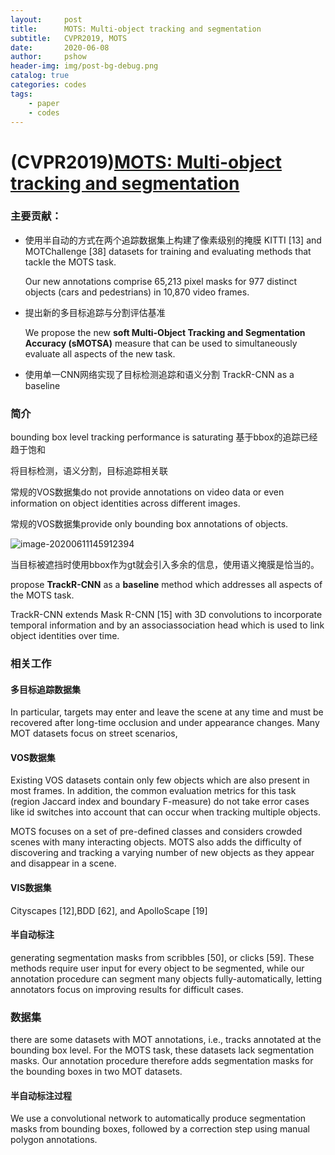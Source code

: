 ```yaml
---
layout:     post
title:      MOTS: Multi-object tracking and segmentation
subtitle:   CVPR2019, MOTS
date:       2020-06-08
author:     pshow
header-img: img/post-bg-debug.png
catalog: true
categories: codes
tags:
    - paper
    - codes
---
```

# (CVPR2019)[MOTS: Multi-object tracking and segmentation](http://openaccess.thecvf.com/content_CVPR_2019/html/Voigtlaender_MOTS_Multi-Object_Tracking_and_Segmentation_CVPR_2019_paper.html)

### 主要贡献：

- 使用半自动的方式在两个追踪数据集上构建了像素级别的掩膜 KITTI [13] and MOTChallenge [38] datasets for training and evaluating methods that tackle the MOTS task.

  Our new annotations comprise 65,213 pixel masks for 977 distinct objects (cars and pedestrians) in 10,870 video frames.

- 提出新的多目标追踪与分割评估基准

  We propose the new **soft Multi-Object Tracking and Segmentation Accuracy (sMOTSA)** measure that can be used to simultaneously evaluate all aspects of the new task.

- 使用单一CNN网络实现了目标检测追踪和语义分割 TrackR-CNN as a baseline

### 简介

bounding box level tracking performance is saturating 基于bbox的追踪已经趋于饱和

将目标检测，语义分割，目标追踪相关联

常规的VOS数据集do not provide annotations on video data or even information on object identities across different images.

常规的VOS数据集provide only bounding box annotations of objects.

![image-20200611145912394]((CVPR2019)MOTS%20Multi-object%20tracking%20and%20segmentation.assets/image-20200611145912394.png)

当目标被遮挡时使用bbox作为gt就会引入多余的信息，使用语义掩膜是恰当的。

propose **TrackR-CNN** as a **baseline** method which addresses all aspects of the MOTS task.

TrackR-CNN extends Mask R-CNN [15] with 3D convolutions to incorporate temporal information and by an associassociation head which is used to link object identities over time.

### 相关工作

#### 多目标追踪数据集

In particular, targets may enter and leave the scene at any time and must be recovered after long-time occlusion and under appearance changes. Many MOT datasets focus on street scenarios,

#### VOS数据集

Existing VOS datasets contain only few objects which are also present in most frames. In addition, the common evaluation metrics for this task (region Jaccard index and boundary F-measure) do not take error cases like id switches into account that can occur when tracking multiple objects.

MOTS focuses on a set of pre-defined classes and considers crowded scenes with many interacting objects. MOTS also adds the difficulty of discovering and tracking a varying number of new objects as they appear and disappear in a scene.

#### VIS数据集

Cityscapes [12],BDD [62], and ApolloScape [19]

#### 半自动标注

generating segmentation masks from scribbles [50], or clicks [59]. These methods require user input for every object to be segmented, while our annotation procedure can segment many objects fully-automatically, letting annotators focus on improving results for difficult cases.

### 数据集

there are some datasets with MOT annotations, i.e., tracks annotated at the bounding box level. For the MOTS task, these datasets lack segmentation masks. Our annotation procedure therefore adds segmentation masks for the bounding boxes in two MOT datasets.

#### 半自动标注过程

We use a convolutional network to automatically produce segmentation masks from bounding boxes, followed by a correction step using manual polygon annotations.